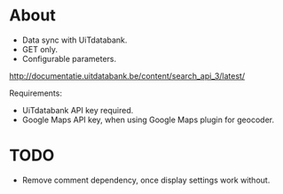 # About

* Data sync with UiTdatabank.
* GET only.
* Configurable parameters.

http://documentatie.uitdatabank.be/content/search_api_3/latest/

Requirements:

* UiTdatabank API key required.
* Google Maps API key, when using Google Maps plugin for geocoder.

# TODO
* Remove comment dependency, once display settings work without.